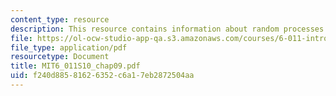 ```yaml
---
content_type: resource
description: This resource contains information about random processes.
file: https://ol-ocw-studio-app-qa.s3.amazonaws.com/courses/6-011-introduction-to-communication-control-and-signal-processing-spring-2010/f240d88581626352c6a17eb2872504aa_MIT6_011S10_chap09.pdf
file_type: application/pdf
resourcetype: Document
title: MIT6_011S10_chap09.pdf
uid: f240d885-8162-6352-c6a1-7eb2872504aa
---
```

